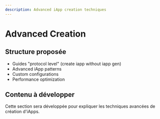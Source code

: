 ```yaml
---
description: Advanced iApp creation techniques
---
```


# Advanced Creation

## Structure proposée

- Guides "protocol level" (create iapp without iapp gen)
- Advanced iApp patterns
- Custom configurations
- Performance optimization

## Contenu à développer

Cette section sera développée pour expliquer les techniques avancées de création d'iApps. 